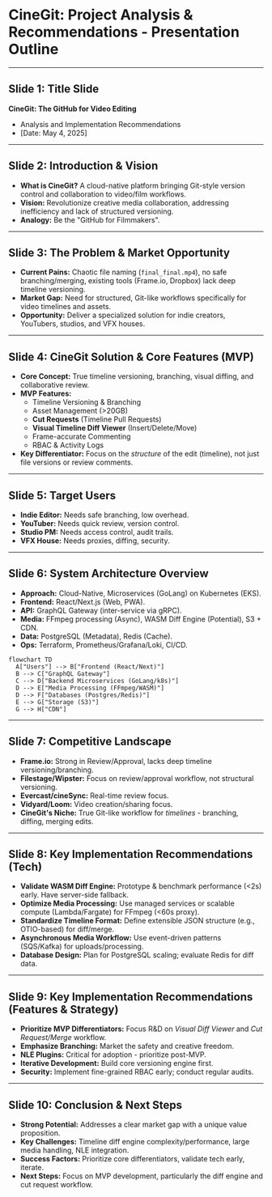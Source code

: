 # CineGit: Project Analysis & Recommendations - Presentation Outline

---

## Slide 1: Title Slide

**CineGit: The GitHub for Video Editing**

*   Analysis and Implementation Recommendations
*   [Date: May 4, 2025]

---

## Slide 2: Introduction & Vision

*   **What is CineGit?** A cloud-native platform bringing Git-style version control and collaboration to video/film workflows.
*   **Vision:** Revolutionize creative media collaboration, addressing inefficiency and lack of structured versioning.
*   **Analogy:** Be the "GitHub for Filmmakers".

---

## Slide 3: The Problem & Market Opportunity

*   **Current Pains:** Chaotic file naming (`final_final.mp4`), no safe branching/merging, existing tools (Frame.io, Dropbox) lack deep timeline versioning.
*   **Market Gap:** Need for structured, Git-like workflows specifically for video timelines and assets.
*   **Opportunity:** Deliver a specialized solution for indie creators, YouTubers, studios, and VFX houses.

---

## Slide 4: CineGit Solution & Core Features (MVP)

*   **Core Concept:** True timeline versioning, branching, visual diffing, and collaborative review.
*   **MVP Features:**
    *   Timeline Versioning & Branching
    *   Asset Management (>20GB)
    *   **Cut Requests** (Timeline Pull Requests)
    *   **Visual Timeline Diff Viewer** (Insert/Delete/Move)
    *   Frame-accurate Commenting
    *   RBAC & Activity Logs
*   **Key Differentiator:** Focus on the *structure* of the edit (timeline), not just file versions or review comments.

---

## Slide 5: Target Users

*   **Indie Editor:** Needs safe branching, low overhead.
*   **YouTuber:** Needs quick review, version control.
*   **Studio PM:** Needs access control, audit trails.
*   **VFX House:** Needs proxies, diffing, security.

---

## Slide 6: System Architecture Overview

*   **Approach:** Cloud-Native, Microservices (GoLang) on Kubernetes (EKS).
*   **Frontend:** React/Next.js (Web, PWA).
*   **API:** GraphQL Gateway (inter-service via gRPC).
*   **Media:** FFmpeg processing (Async), WASM Diff Engine (Potential), S3 + CDN.
*   **Data:** PostgreSQL (Metadata), Redis (Cache).
*   **Ops:** Terraform, Prometheus/Grafana/Loki, CI/CD.

```mermaid
flowchart TD
  A["Users"] --> B["Frontend (React/Next)"]
  B --> C["GraphQL Gateway"]
  C --> D["Backend Microservices (GoLang/k8s)"]
  D --> E["Media Processing (FFmpeg/WASM)"]
  D --> F["Databases (Postgres/Redis)"]
  E --> G["Storage (S3)"]
  G --> H["CDN"]
```

---

## Slide 7: Competitive Landscape

*   **Frame.io:** Strong in Review/Approval, lacks deep timeline versioning/branching.
*   **Filestage/Wipster:** Focus on review/approval workflow, not structural versioning.
*   **Evercast/cineSync:** Real-time review focus.
*   **Vidyard/Loom:** Video creation/sharing focus.
*   **CineGit's Niche:** True Git-like workflow for *timelines* - branching, diffing, merging edits.

---

## Slide 8: Key Implementation Recommendations (Tech)

*   **Validate WASM Diff Engine:** Prototype & benchmark performance (<2s) early. Have server-side fallback.
*   **Optimize Media Processing:** Use managed services or scalable compute (Lambda/Fargate) for FFmpeg (<60s proxy).
*   **Standardize Timeline Format:** Define extensible JSON structure (e.g., OTIO-based) for diff/merge.
*   **Asynchronous Media Workflow:** Use event-driven patterns (SQS/Kafka) for uploads/processing.
*   **Database Design:** Plan for PostgreSQL scaling; evaluate Redis for diff data.

---

## Slide 9: Key Implementation Recommendations (Features & Strategy)

*   **Prioritize MVP Differentiators:** Focus R&D on *Visual Diff Viewer* and *Cut Request/Merge* workflow.
*   **Emphasize Branching:** Market the safety and creative freedom.
*   **NLE Plugins:** Critical for adoption - prioritize post-MVP.
*   **Iterative Development:** Build core versioning engine first.
*   **Security:** Implement fine-grained RBAC early; conduct regular audits.

---

## Slide 10: Conclusion & Next Steps

*   **Strong Potential:** Addresses a clear market gap with a unique value proposition.
*   **Key Challenges:** Timeline diff engine complexity/performance, large media handling, NLE integration.
*   **Success Factors:** Prioritize core differentiators, validate tech early, iterate.
*   **Next Steps:** Focus on MVP development, particularly the diff engine and cut request workflow.


